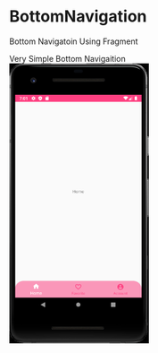 # BottomNavigation
Bottom Navigatoin Using Fragment

<p align="left">Very Simple Bottom Navigaition<br>
   <img src="https://github.com/adlifaldiz/BottomNavigation/blob/master/Images/botnav.PNG" width="250" height="500">
 </p>
